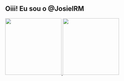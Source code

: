 ## Oiii! Eu sou o @JosielRM
 <div>
  <a href="https://github.com/JosielRM">
  <img height="180em" src="https://github-readme-stats.vercel.app/api?username=JosielRM&show_icons=true&theme=dark&include_all_commits=true&count_private=true"/>
  <img height="180em" src="https://github-readme-stats.vercel.app/api/top-langs/?username=JosielRM&layout=compact&langs_count=7&theme=dark"/>
</div>
